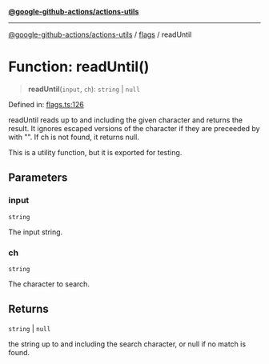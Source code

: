 [**@google-github-actions/actions-utils**](../../README.md)

***

[@google-github-actions/actions-utils](../../modules.md) / [flags](../README.md) / readUntil

# Function: readUntil()

> **readUntil**(`input`, `ch`): `string` \| `null`

Defined in: [flags.ts:126](https://github.com/google-github-actions/actions-utils/blob/main/src/flags.ts#L126)

readUntil reads up to and including the given character and returns the
result. It ignores escaped versions of the character if they are preceeded by
with "\". If ch is not found, it returns null.

This is a utility function, but it is exported for testing.

## Parameters

### input

`string`

The input string.

### ch

`string`

The character to search.

## Returns

`string` \| `null`

the string up to and including the search character, or null if no
match is found.
